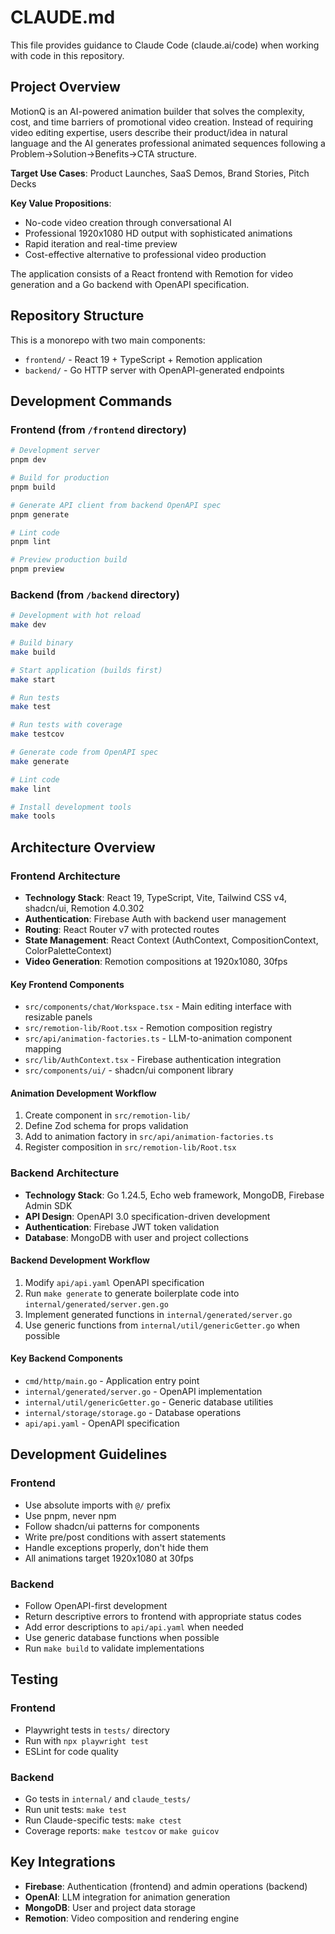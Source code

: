 # CLAUDE.md

This file provides guidance to Claude Code (claude.ai/code) when working with code in this repository.

## Project Overview

MotionQ is an AI-powered animation builder that solves the complexity, cost, and time barriers of promotional video creation. Instead of requiring video editing expertise, users describe their product/idea in natural language and the AI generates professional animated sequences following a Problem→Solution→Benefits→CTA structure.

**Target Use Cases**: Product Launches, SaaS Demos, Brand Stories, Pitch Decks

**Key Value Propositions**:
- No-code video creation through conversational AI
- Professional 1920x1080 HD output with sophisticated animations
- Rapid iteration and real-time preview
- Cost-effective alternative to professional video production

The application consists of a React frontend with Remotion for video generation and a Go backend with OpenAPI specification.

## Repository Structure

This is a monorepo with two main components:
- `frontend/` - React 19 + TypeScript + Remotion application
- `backend/` - Go HTTP server with OpenAPI-generated endpoints

## Development Commands

### Frontend (from `/frontend` directory)
```bash
# Development server
pnpm dev

# Build for production
pnpm build

# Generate API client from backend OpenAPI spec
pnpm generate

# Lint code
pnpm lint

# Preview production build
pnpm preview
```

### Backend (from `/backend` directory)
```bash
# Development with hot reload
make dev

# Build binary
make build

# Start application (builds first)
make start

# Run tests
make test

# Run tests with coverage
make testcov

# Generate code from OpenAPI spec
make generate

# Lint code
make lint

# Install development tools
make tools
```

## Architecture Overview

### Frontend Architecture
- **Technology Stack**: React 19, TypeScript, Vite, Tailwind CSS v4, shadcn/ui, Remotion 4.0.302
- **Authentication**: Firebase Auth with backend user management
- **Routing**: React Router v7 with protected routes
- **State Management**: React Context (AuthContext, CompositionContext, ColorPaletteContext)
- **Video Generation**: Remotion compositions at 1920x1080, 30fps

#### Key Frontend Components
- `src/components/chat/Workspace.tsx` - Main editing interface with resizable panels
- `src/remotion-lib/Root.tsx` - Remotion composition registry
- `src/api/animation-factories.ts` - LLM-to-animation component mapping
- `src/lib/AuthContext.tsx` - Firebase authentication integration
- `src/components/ui/` - shadcn/ui component library

#### Animation Development Workflow
1. Create component in `src/remotion-lib/`
2. Define Zod schema for props validation
3. Add to animation factory in `src/api/animation-factories.ts`
4. Register composition in `src/remotion-lib/Root.tsx`

### Backend Architecture
- **Technology Stack**: Go 1.24.5, Echo web framework, MongoDB, Firebase Admin SDK
- **API Design**: OpenAPI 3.0 specification-driven development
- **Authentication**: Firebase JWT token validation
- **Database**: MongoDB with user and project collections

#### Backend Development Workflow
1. Modify `api/api.yaml` OpenAPI specification
2. Run `make generate` to generate boilerplate code into `internal/generated/server.gen.go`
3. Implement generated functions in `internal/generated/server.go`
4. Use generic functions from `internal/util/genericGetter.go` when possible

#### Key Backend Components
- `cmd/http/main.go` - Application entry point
- `internal/generated/server.go` - OpenAPI implementation
- `internal/util/genericGetter.go` - Generic database utilities
- `internal/storage/storage.go` - Database operations
- `api/api.yaml` - OpenAPI specification

## Development Guidelines

### Frontend
- Use absolute imports with `@/` prefix
- Use pnpm, never npm
- Follow shadcn/ui patterns for components
- Write pre/post conditions with assert statements
- Handle exceptions properly, don't hide them
- All animations target 1920x1080 at 30fps

### Backend
- Follow OpenAPI-first development
- Return descriptive errors to frontend with appropriate status codes
- Add error descriptions to `api/api.yaml` when needed
- Use generic database functions when possible
- Run `make build` to validate implementations

## Testing

### Frontend
- Playwright tests in `tests/` directory
- Run with `npx playwright test`
- ESLint for code quality

### Backend
- Go tests in `internal/` and `claude_tests/`
- Run unit tests: `make test`
- Run Claude-specific tests: `make ctest`
- Coverage reports: `make testcov` or `make guicov`

## Key Integrations

- **Firebase**: Authentication (frontend) and admin operations (backend)
- **OpenAI**: LLM integration for animation generation
- **MongoDB**: User and project data storage
- **Remotion**: Video composition and rendering engine
